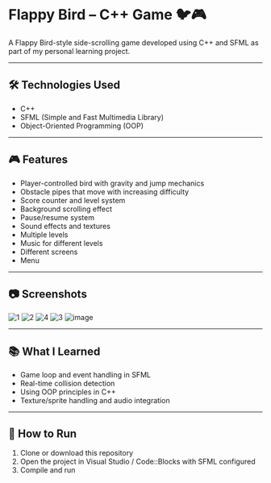 # Flappy Bird – C++ Game  🐦🎮

A Flappy Bird-style side-scrolling game developed using C++ and SFML as part of my personal learning project.

---

## 🛠️ Technologies Used
- C++
- SFML (Simple and Fast Multimedia Library)
- Object-Oriented Programming (OOP)
  
---

## 🎮 Features
- Player-controlled bird with gravity and jump mechanics
- Obstacle pipes that move with increasing difficulty
- Score counter and level system
- Background scrolling effect
- Pause/resume system
- Sound effects and textures
- Multiple levels
- Music for different levels
- Different screens
- Menu

---

## 📷 Screenshots
![1](https://github.com/user-attachments/assets/87f5d9fc-bf95-4d7d-a2e1-1ad420336127)
![2](https://github.com/user-attachments/assets/6fe03b04-1742-4bd1-bcc7-9d56c384d701)
![4](https://github.com/user-attachments/assets/990164dd-2f05-4913-966e-b1abc7b546ea)
![3](https://github.com/user-attachments/assets/cc3b0089-646c-433b-b90f-3e22540d5d73)
![image](https://github.com/user-attachments/assets/9cf2e1e2-ef50-4571-bf01-cdf84e620afe)

---

## 📚 What I Learned
- Game loop and event handling in SFML
- Real-time collision detection
- Using OOP principles in C++
- Texture/sprite handling and audio integration

---

## 📂 How to Run
1. Clone or download this repository  
2. Open the project in Visual Studio / Code::Blocks with SFML configured  
3. Compile and run
